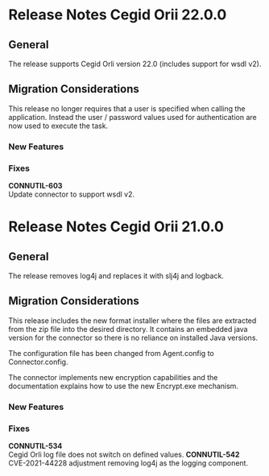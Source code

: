 # Release Notes Cegid Orii 22.0.0

## General

The release supports Cegid Orli version 22.0 (includes support for wsdl v2).

## Migration Considerations

This release no longer requires that a user is specified when calling the application. Instead the user / password values 
used for authentication are now used to execute the task. 

### New Features

### Fixes

**CONNUTIL-603**    
                    Update connector to support wsdl v2.

# Release Notes Cegid Orii 21.0.0

## General

The release removes log4j and replaces it with slj4j and logback.

## Migration Considerations

This release includes the new format installer where the files are extracted from the zip file into the desired directory. 
It contains an embedded java version for the connector so there is no reliance on installed Java versions.

The configuration file has been changed from Agent.config to Connector.config.

The connector implements new encryption capabilities and the documentation explains how to use the new Encrypt.exe mechanism.

### New Features

### Fixes

**CONNUTIL-534**    
                    Cegid Orli log file does not switch on defined values.
**CONNUTIL-542**    
                    CVE-2021-44228 adjustment removing log4j as the logging component.
			